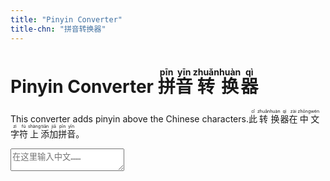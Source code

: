 ```yaml
---
title: "Pinyin Converter"
title-chn: "拼音转换器"
---
```


<style>
    .output {
        font-size: 2.25em; line-height: 2em; margin-top: 1em;
    }
</style>

# <span class="eng"> Pinyin Converter </span><span class="chn"> <ruby>拼<rt>pīn</rt></ruby><ruby>音<rt>yīn</rt></ruby><ruby>转<rt>zhuǎn</rt></ruby><ruby>换<rt>huàn</rt></ruby><ruby>器<rt>qì</rt></ruby> </span>


<span class="eng"> This converter adds pinyin above the Chinese characters.  </span><span class="chn"> <ruby>此<rt>cǐ</rt></ruby><ruby>转<rt>zhuǎn</rt></ruby><ruby>换<rt>huàn</rt></ruby><ruby>器<rt>qì</rt></ruby><ruby>在<rt>zài</rt></ruby><ruby>中<rt>zhōng</rt></ruby><ruby>文<rt>wén</rt></ruby><ruby>字<rt>zì</rt></ruby><ruby>符<rt>fú</rt></ruby><ruby>上<rt>shàng</rt></ruby><ruby>添<rt>tiān</rt></ruby><ruby>加<rt>jiā</rt></ruby><ruby>拼<rt>pīn</rt></ruby><ruby>音<rt>yīn</rt></ruby><ruby>。</ruby> </span>

<script src="pinyin.js"></script>

<textarea id="textarea" placeholder="在这里输入中文……"></textarea>
<div class="output" id="output"></div>

<script>
    function isChinese(char) {
      return /[\u4e00-\u9fa5]/.test(char);
    }

    window.addEventListener('DOMContentLoaded', function() {
      const input = document.getElementById('input');
      const output = document.getElementById('output');

      function convertToRubyPerCharWithContext(str) {
        // Get per-character pinyin, context aware
        const pinyinArr = window.pinyinPro.pinyin(str, {
          type: 'array',
          segment: true,
          toneType: 'mark'
        });

        let html = '';
        let pinIdx = 0;

        for (let ch of str) {
          if (isChinese(ch)) {
            // pinyinArr has one entry per character (not per word)
            const py = pinyinArr[pinIdx++] || '';
            html += `<ruby>${ch}<rt>${py}</rt></ruby>`;
          } else if (ch === '\n') {
            html += '<br>';
            pinIdx++;
          } else if (ch === ' ') {
            html += `<ruby>&nbsp;</ruby>`;
            pinIdx++;
          } else {
            html += `<ruby>${ch}</ruby>`;
            pinIdx++;
          }
        }
        return html;
      }

      input.addEventListener('input', () => {
        if (typeof window.pinyinPro === 'undefined') {
          output.innerHTML = `<span class="eng">Load failed, please reload.</span><span class="chn"><ruby>加<rt>jiā</rt></ruby><ruby>载<rt>zài</rt></ruby><ruby>失<rt>shī</rt></ruby><ruby>败<rt>bài</rt></ruby>，<ruby>请<rt>qǐng</rt></ruby><ruby>刷<rt>shuā</rt></ruby><ruby>新<rt>xīn</rt></ruby><ruby>页<rt>yè</rt></ruby><ruby>面<rt>miàn</rt></ruby>。</span>`;
          return;
          updateMyLanguage();
        }
        output.innerHTML = convertToRubyPerCharWithContext(input.value);
      });
    });
</script>